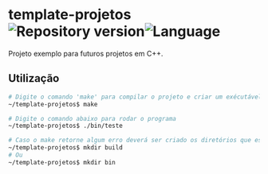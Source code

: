 # template-projetos ![Repository version](https://img.shields.io/badge/version-1.0-brightgreen.svg)![Language](https://img.shields.io/badge/C%2B%2B-11-blue.svg)

Projeto exemplo para futuros projetos em C++.

## Utilização
```sh
# Digite o comando 'make' para compilar o projeto e criar um exécutável
~/template-projetos$ make

# Digite o comando abaixo para rodar o programa
~/template-projetos$ ./bin/teste

# Caso o make retorne algum erro deverá ser criado os diretórios que estejam faltando e rode o comando novamente
~/template-projetos$ mkdir build
# Ou
~/template-projetos$ mkdir bin

```